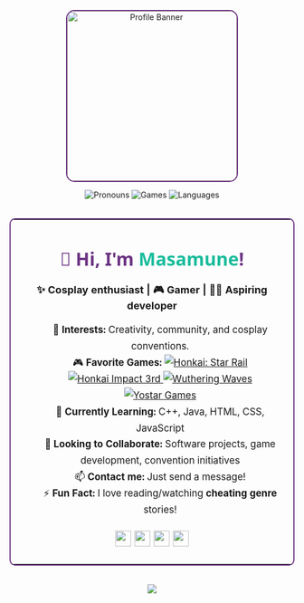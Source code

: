 <!-- Profile README - Masamune -->

<p align="center">
  <img src="https://github.com/user-attachments/assets/d5be960b-0c9c-4c1d-9136-e619ae4d0c76" width="300" alt="Profile Banner" style="border-radius: 15px; border: 2px solid #6c3483;"/>
</p>

<div align="center">

<img src="https://img.shields.io/badge/Pronouns-He%2FHim-6c3483?style=flat-square" alt="Pronouns"/>
<img src="https://img.shields.io/badge/Games-Hoyoverse%2C%20Wuthering%20Waves%2C%20Yostar-1abc9c?style=flat-square" alt="Games"/>
<img src="https://img.shields.io/badge/Languages-C%2B%2B%2C%20Java%2C%20HTML%2C%20CSS%2C%20JS-f39c12?style=flat-square" alt="Languages"/>

</div>

<br/>

<div align="center">

<table width="80%" align="center" style="border: 2px solid #6c3483; border-radius: 10px;">
  <tr>
    <td>

<h1 align="center" style="font-family: 'Segoe UI', Arial, sans-serif; color: #6c3483;">👋 Hi, I'm <span style="color:#1abc9c;">Masamune</span>!</h1>

<p align="center" style="font-size: 18px;">
  <b>✨ Cosplay enthusiast | 🎮 Gamer | 👨‍💻 Aspiring developer</b>
</p>

<ul style="list-style: none; font-size: 17px; line-height: 1.7; text-align: center;">
  <li>👀 <b>Interests:</b> Creativity, community, and cosplay conventions.</li>
  <li>🎮 <b>Favorite Games:</b> 
    <a href="https://hsr.hoyoverse.com/en-us/" target="_blank">
      <img src="https://img.shields.io/badge/HSR-blue?style=flat-square" alt="Honkai: Star Rail"/> 
    </a>
    <a href="https://honkaiimpact3.hoyoverse.com/asia/en-us/home" target="_blank">
      <img src="https://img.shields.io/badge/Hi3-purple?style=flat-square" alt="Honkai Impact 3rd"/>       
    </a>
    <a href="https://wutheringwaves.kurogames.com/en" target="_blank">
      <img src="https://img.shields.io/badge/Wuthering%20Waves-green?style=flat-square" alt="Wuthering Waves"/>
    </a>
    <a href="https://yo-star.com/en-us" target="_blank">
      <img src="https://img.shields.io/badge/Yostar-orange?style=flat-square" alt="Yostar Games"/>
    </a>
  </li>
  <li>🌱 <b>Currently Learning:</b> C++, Java, HTML, CSS, JavaScript</li>
  <li>💞️ <b>Looking to Collaborate:</b> Software projects, game development, convention initiatives</li>
  <li>📫 <b>Contact me:</b> Just send a message!</li>
  <li>⚡ <b>Fun Fact:</b> I love reading/watching <b>cheating genre</b> stories!</li>
</ul>

<p align="center" style="font-size: 22px;">
  <img src="https://cdn.pixabay.com/photo/2021/06/15/12/14/instagram-6338393_1280.png" width="28"/> <img src="https://em-content.zobj.net/source/telegram/386/video-game_1f3ae.png" width="28"/> <img src="https://em-content.zobj.net/source/telegram/386/magic-wand_1fa84.png" width="28"/> <img src="https://em-content.zobj.net/source/telegram/386/laptop_1f4bb.png" width="28"/>
</p>

</td>
  </tr>
</table>

</div>

<br/>

<div align="center">
  <img src="https://capsule-render.vercel.app/api?type=waving&color=3a7bd5,00d2ff&height=120&section=footer&text=Masamune&fontAlign=50&fontSize=40&fontColor=9B9B92&fontStyle=italic"/>
</div>
